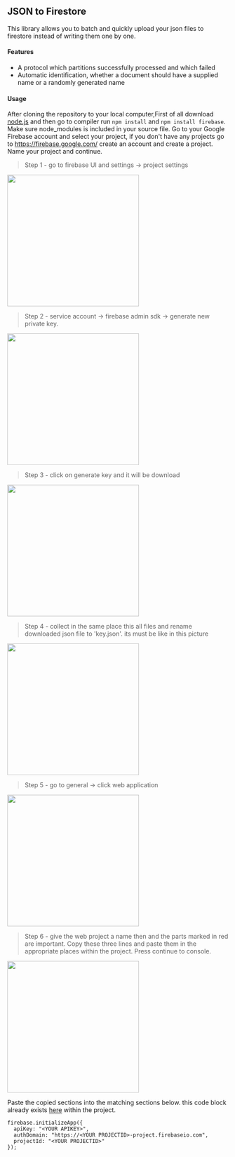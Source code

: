 ## JSON to Firestore
This library allows you to batch and quickly upload your json files to firestore instead of writing them one by one.

#### Features
- A protocol which partitions successfully processed and which failed
- Automatic identification, whether a document should have a supplied name or a randomly generated name

#### Usage
After cloning the repository to your local computer,First of all download [node.js](https://nodejs.org/en/download/ "Node.Js") and then go to compiler run `npm install` and `npm install firebase`. Make sure node_modules is included in your source file.
Go to your Google Firebase account and select your project, if you don't have any projects go to https://firebase.google.com/ create an account and create a project. Name your project and continue.


> Step 1 - go to firebase UI and settings -> project settings
<img src="https://user-images.githubusercontent.com/75809015/184480807-b5b94381-73dd-4c89-90b0-cb3cc0f6cb9d.PNG" width="300">

> Step 2 - service account -> firebase admin sdk -> generate new private key. 
<img src="https://user-images.githubusercontent.com/75809015/184481187-a0251c20-f54f-4b48-b858-5ef6dca293b7.PNG" width="300">

> Step 3 - click on generate key and it will be download
<img src="https://user-images.githubusercontent.com/75809015/184482248-549525ca-8234-4d0d-8f57-bc087848f853.PNG" width="300">

> Step 4 - collect in the same place this all files and rename downloaded json file to 'key.json'. its must be like in this picture
<img src="https://user-images.githubusercontent.com/75809015/184480472-0e719a79-ed5e-47eb-b8bf-41a87a0f1109.PNG" width="300">

> Step 5 - go to general -> click web application
<img src="https://user-images.githubusercontent.com/75809015/184492676-740fed97-05a0-4a9f-9d93-0aee97c5990b.PNG" width="300">

> Step 6 - give the web project a name then and the parts marked in red are important. Copy these three lines and paste them in the appropriate places within the project. Press continue to console.
<img src="https://user-images.githubusercontent.com/75809015/184492689-37914a46-5b1e-473d-a216-5c893916f1ca.PNG" width="300">

Paste the copied sections into the matching sections below. this code block already exists [here](http://localhost/](https://github.com/yalcinsabancelebi/Bulk-Json-Data-to-Firebase-Firestore/blob/92a69424d915d95f1dcad05dd1fe394544023715/Bulk%20Json%20Data%20to%20Firebase%20Firestore/bulk-json-to-firebase.js#L9)) within the project.

```
firebase.initializeApp({
  apiKey: "<YOUR APIKEY>",
  authDomain: "https://<YOUR PROJECTID>-project.firebaseio.com",
  projectId: "<YOUR PROJECTID>"
});
```
